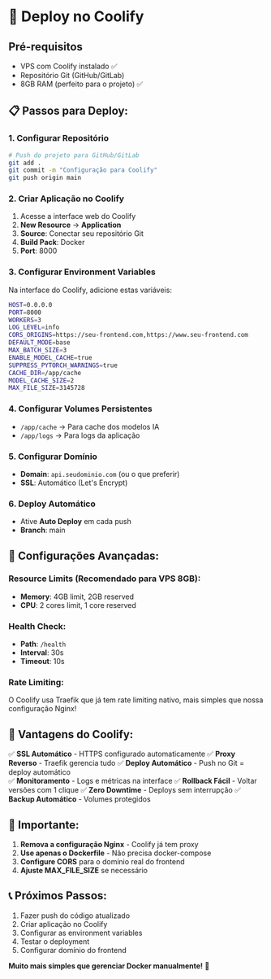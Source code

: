 # 🚀 Deploy no Coolify

## Pré-requisitos

-   VPS com Coolify instalado ✅
-   Repositório Git (GitHub/GitLab)
-   8GB RAM (perfeito para o projeto) ✅

## 📋 Passos para Deploy:

### 1. **Configurar Repositório**

```bash
# Push do projeto para GitHub/GitLab
git add .
git commit -m "Configuração para Coolify"
git push origin main
```

### 2. **Criar Aplicação no Coolify**

1. Acesse a interface web do Coolify
2. **New Resource** → **Application**
3. **Source**: Conectar seu repositório Git
4. **Build Pack**: Docker
5. **Port**: 8000

### 3. **Configurar Environment Variables**

Na interface do Coolify, adicione estas variáveis:

```bash
HOST=0.0.0.0
PORT=8000
WORKERS=3
LOG_LEVEL=info
CORS_ORIGINS=https://seu-frontend.com,https://www.seu-frontend.com
DEFAULT_MODE=base
MAX_BATCH_SIZE=3
ENABLE_MODEL_CACHE=true
SUPPRESS_PYTORCH_WARNINGS=true
CACHE_DIR=/app/cache
MODEL_CACHE_SIZE=2
MAX_FILE_SIZE=3145728
```

### 4. **Configurar Volumes Persistentes**

-   `/app/cache` → Para cache dos modelos IA
-   `/app/logs` → Para logs da aplicação

### 5. **Configurar Domínio**

-   **Domain**: `api.seudominio.com` (ou o que preferir)
-   **SSL**: Automático (Let's Encrypt)

### 6. **Deploy Automático**

-   Ative **Auto Deploy** em cada push
-   **Branch**: main

## 🔧 Configurações Avançadas:

### **Resource Limits (Recomendado para VPS 8GB):**

-   **Memory**: 4GB limit, 2GB reserved
-   **CPU**: 2 cores limit, 1 core reserved

### **Health Check:**

-   **Path**: `/health`
-   **Interval**: 30s
-   **Timeout**: 10s

### **Rate Limiting:**

O Coolify usa Traefik que já tem rate limiting nativo, mais simples que nossa configuração Nginx!

## 🎯 Vantagens do Coolify:

✅ **SSL Automático** - HTTPS configurado automaticamente
✅ **Proxy Reverso** - Traefik gerencia tudo
✅ **Deploy Automático** - Push no Git = deploy automático  
✅ **Monitoramento** - Logs e métricas na interface
✅ **Rollback Fácil** - Voltar versões com 1 clique
✅ **Zero Downtime** - Deploys sem interrupção
✅ **Backup Automático** - Volumes protegidos

## 🚨 Importante:

1. **Remova a configuração Nginx** - Coolify já tem proxy
2. **Use apenas o Dockerfile** - Não precisa docker-compose
3. **Configure CORS** para o domínio real do frontend
4. **Ajuste MAX_FILE_SIZE** se necessário

## 📞 Próximos Passos:

1. Fazer push do código atualizado
2. Criar aplicação no Coolify
3. Configurar as environment variables
4. Testar o deployment
5. Configurar domínio do frontend

**Muito mais simples que gerenciar Docker manualmente!** 🎉
